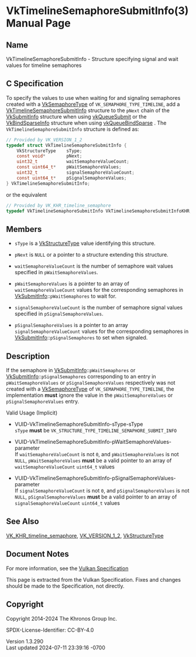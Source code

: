 # VkTimelineSemaphoreSubmitInfo(3) Manual Page

## Name

VkTimelineSemaphoreSubmitInfo - Structure specifying signal and wait
values for timeline semaphores



## <a href="#_c_specification" class="anchor"></a>C Specification

To specify the values to use when waiting for and signaling semaphores
created with a [VkSemaphoreType](https://registry.khronos.org/vulkan/specs/1.3-extensions/man/html/VkSemaphoreType.html) of
`VK_SEMAPHORE_TYPE_TIMELINE`, add a
[VkTimelineSemaphoreSubmitInfo](https://registry.khronos.org/vulkan/specs/1.3-extensions/man/html/VkTimelineSemaphoreSubmitInfo.html)
structure to the `pNext` chain of the [VkSubmitInfo](https://registry.khronos.org/vulkan/specs/1.3-extensions/man/html/VkSubmitInfo.html)
structure when using [vkQueueSubmit](https://registry.khronos.org/vulkan/specs/1.3-extensions/man/html/vkQueueSubmit.html) or the
[VkBindSparseInfo](https://registry.khronos.org/vulkan/specs/1.3-extensions/man/html/VkBindSparseInfo.html) structure when using
[vkQueueBindSparse](https://registry.khronos.org/vulkan/specs/1.3-extensions/man/html/vkQueueBindSparse.html) . The
`VkTimelineSemaphoreSubmitInfo` structure is defined as:

``` c
// Provided by VK_VERSION_1_2
typedef struct VkTimelineSemaphoreSubmitInfo {
    VkStructureType    sType;
    const void*        pNext;
    uint32_t           waitSemaphoreValueCount;
    const uint64_t*    pWaitSemaphoreValues;
    uint32_t           signalSemaphoreValueCount;
    const uint64_t*    pSignalSemaphoreValues;
} VkTimelineSemaphoreSubmitInfo;
```

or the equivalent

``` c
// Provided by VK_KHR_timeline_semaphore
typedef VkTimelineSemaphoreSubmitInfo VkTimelineSemaphoreSubmitInfoKHR;
```

## <a href="#_members" class="anchor"></a>Members

- `sType` is a [VkStructureType](https://registry.khronos.org/vulkan/specs/1.3-extensions/man/html/VkStructureType.html) value identifying
  this structure.

- `pNext` is `NULL` or a pointer to a structure extending this
  structure.

- `waitSemaphoreValueCount` is the number of semaphore wait values
  specified in `pWaitSemaphoreValues`.

- `pWaitSemaphoreValues` is a pointer to an array of
  `waitSemaphoreValueCount` values for the corresponding semaphores in
  [VkSubmitInfo](https://registry.khronos.org/vulkan/specs/1.3-extensions/man/html/VkSubmitInfo.html)::`pWaitSemaphores` to wait for.

- `signalSemaphoreValueCount` is the number of semaphore signal values
  specified in `pSignalSemaphoreValues`.

- `pSignalSemaphoreValues` is a pointer to an array
  `signalSemaphoreValueCount` values for the corresponding semaphores in
  [VkSubmitInfo](https://registry.khronos.org/vulkan/specs/1.3-extensions/man/html/VkSubmitInfo.html)::`pSignalSemaphores` to set when
  signaled.

## <a href="#_description" class="anchor"></a>Description

If the semaphore in [VkSubmitInfo](https://registry.khronos.org/vulkan/specs/1.3-extensions/man/html/VkSubmitInfo.html)::`pWaitSemaphores`
or [VkSubmitInfo](https://registry.khronos.org/vulkan/specs/1.3-extensions/man/html/VkSubmitInfo.html)::`pSignalSemaphores` corresponding
to an entry in `pWaitSemaphoreValues` or `pSignalSemaphoreValues`
respectively was not created with a
[VkSemaphoreType](https://registry.khronos.org/vulkan/specs/1.3-extensions/man/html/VkSemaphoreType.html) of `VK_SEMAPHORE_TYPE_TIMELINE`,
the implementation **must** ignore the value in the
`pWaitSemaphoreValues` or `pSignalSemaphoreValues` entry.

Valid Usage (Implicit)

- <a href="#VUID-VkTimelineSemaphoreSubmitInfo-sType-sType"
  id="VUID-VkTimelineSemaphoreSubmitInfo-sType-sType"></a>
  VUID-VkTimelineSemaphoreSubmitInfo-sType-sType  
  `sType` **must** be `VK_STRUCTURE_TYPE_TIMELINE_SEMAPHORE_SUBMIT_INFO`

- <a
  href="#VUID-VkTimelineSemaphoreSubmitInfo-pWaitSemaphoreValues-parameter"
  id="VUID-VkTimelineSemaphoreSubmitInfo-pWaitSemaphoreValues-parameter"></a>
  VUID-VkTimelineSemaphoreSubmitInfo-pWaitSemaphoreValues-parameter  
  If `waitSemaphoreValueCount` is not `0`, and `pWaitSemaphoreValues` is
  not `NULL`, `pWaitSemaphoreValues` **must** be a valid pointer to an
  array of `waitSemaphoreValueCount` `uint64_t` values

- <a
  href="#VUID-VkTimelineSemaphoreSubmitInfo-pSignalSemaphoreValues-parameter"
  id="VUID-VkTimelineSemaphoreSubmitInfo-pSignalSemaphoreValues-parameter"></a>
  VUID-VkTimelineSemaphoreSubmitInfo-pSignalSemaphoreValues-parameter  
  If `signalSemaphoreValueCount` is not `0`, and
  `pSignalSemaphoreValues` is not `NULL`, `pSignalSemaphoreValues`
  **must** be a valid pointer to an array of `signalSemaphoreValueCount`
  `uint64_t` values

## <a href="#_see_also" class="anchor"></a>See Also

[VK_KHR_timeline_semaphore](https://registry.khronos.org/vulkan/specs/1.3-extensions/man/html/VK_KHR_timeline_semaphore.html),
[VK_VERSION_1_2](https://registry.khronos.org/vulkan/specs/1.3-extensions/man/html/VK_VERSION_1_2.html),
[VkStructureType](https://registry.khronos.org/vulkan/specs/1.3-extensions/man/html/VkStructureType.html)

## <a href="#_document_notes" class="anchor"></a>Document Notes

For more information, see the <a
href="https://registry.khronos.org/vulkan/specs/1.3-extensions/html/vkspec.html#VkTimelineSemaphoreSubmitInfo"
target="_blank" rel="noopener">Vulkan Specification</a>

This page is extracted from the Vulkan Specification. Fixes and changes
should be made to the Specification, not directly.

## <a href="#_copyright" class="anchor"></a>Copyright

Copyright 2014-2024 The Khronos Group Inc.

SPDX-License-Identifier: CC-BY-4.0

Version 1.3.290  
Last updated 2024-07-11 23:39:16 -0700
